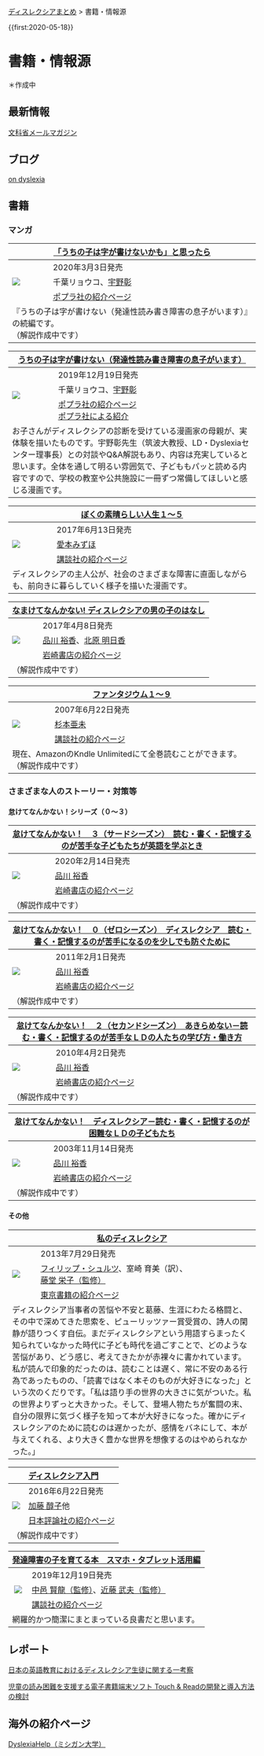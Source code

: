 <p class="breadcrumbs"><a href="../index.md">ディスレクシアまとめ</a> > 書籍・情報源

{{first:2020-05-18}}

# 書籍・情報源
＊作成中

## 最新情報
[文科省メールマガジン](https://www.mext.go.jp/magazine/)

## ブログ
[on dyslexia](https://ondyslexia.blogspot.com/)

## 書籍

### マンガ
<table class="book bordered">
  <thead>
    <tr>
      <th colspan="2"><a href="https://www.poplar.co.jp/book/search/result/archive/8008278.html">「うちの子は字が書けないかも」と思ったら </a></th>
    </tr>
  </thead>
  <tbody>
    <tr>
      <td rowspan="3"><a href="https://www.amazon.co.jp/%E3%80%8C%E3%81%86%E3%81%A1%E3%81%AE%E5%AD%90%E3%81%AF%E5%AD%97%E3%81%8C%E6%9B%B8%E3%81%91%E3%81%AA%E3%81%84%E3%81%8B%E3%82%82%E3%80%8D%E3%81%A8%E6%80%9D%E3%81%A3%E3%81%9F%E3%82%89-%E5%8D%83%E8%91%89-%E3%83%AA%E3%83%A7%E3%82%A6%E3%82%B3/dp/4591166112?_encoding=UTF8&pd_rd_i=4591166112&pd_rd_r=8155741b-f22e-49e1-8f44-ff4d2e5d4e07&pd_rd_w=HP5Sf&pd_rd_wg=3SIhE&pf_rd_p=dc0198fa-c371-4787-b1e2-96ed0e4d45e8&pf_rd_r=XRP4SMWNY4JQH933GECG&psc=1&refRID=XRP4SMWNY4JQH933GECG&linkCode=li2&tag=kifu-simasu-22&linkId=19f82a7847c74363c6c1fbf28e565fc6&language=ja_JP&ref_=as_li_ss_il" target="_blank"><img border="0" src="//ws-fe.amazon-adsystem.com/widgets/q?_encoding=UTF8&ASIN=4591166112&Format=_SL160_&ID=AsinImage&MarketPlace=JP&ServiceVersion=20070822&WS=1&tag=kifu-simasu-22&language=ja_JP" ></a><img src="https://ir-jp.amazon-adsystem.com/e/ir?t=kifu-simasu-22&language=ja_JP&l=li2&o=9&a=4591166112" width="1" height="1" border="0" alt="" style="border:none !important; margin:0px !important;" /></td>
      <td>2020年3月3日発売</td>
    </tr>
    <tr>
      <td>千葉リョウコ、<a href="https://researchmap.jp/read0202502">宇野彰</a></td>
    </tr>
    <tr>
      <td><a href="https://www.poplar.co.jp/book/search/result/archive/8008278.html">ポプラ社の紹介ページ <i class="fa fa-external-link-square" aria-hidden="true"></i></a></td>
    </tr>
    <tr>
      <td colspan="2">『うちの子は字が書けない（発達性読み書き障害の息子がいます）』の続編です。<br>（解説作成中です）</td>
    </tr>
  </tbody>
</table>

<table class="book bordered">
  <thead>
    <tr>
      <th colspan="2"><a href="https://www.poplar.co.jp/book/search/result/archive/8008145.html">うちの子は字が書けない（発達性読み書き障害の息子がいます）</a></th>
    </tr>
  </thead>
  <tbody>
    <tr>
      <td rowspan="3"><a href="https://www.amazon.co.jp/%E3%81%86%E3%81%A1%E3%81%AE%E5%AD%90%E3%81%AF%E5%AD%97%E3%81%8C%E6%9B%B8%E3%81%91%E3%81%AA%E3%81%84-%E7%99%BA%E9%81%94%E6%80%A7%E8%AA%AD%E3%81%BF%E6%9B%B8%E3%81%8D%E9%9A%9C%E5%AE%B3%E3%81%AE%E6%81%AF%E5%AD%90%E3%81%8C%E3%81%84%E3%81%BE%E3%81%99-%E5%8D%83%E8%91%89%E3%83%AA%E3%83%A7%E3%82%A6%E3%82%B3/dp/4591155323?__mk_ja_JP=%E3%82%AB%E3%82%BF%E3%82%AB%E3%83%8A&dchild=1&keywords=%E3%81%86%E3%81%A1%E3%81%AE%E5%AD%90%E3%81%AF%E5%AD%97%E3%81%8C%E6%9B%B8%E3%81%91%E3%81%AA%E3%81%84&qid=1622609782&s=books&sr=1-1&linkCode=li2&tag=kifu-simasu-22&linkId=e70321423c43047859a313321265be9c&language=ja_JP&ref_=as_li_ss_il" target="_blank"><img border="0" src="//ws-fe.amazon-adsystem.com/widgets/q?_encoding=UTF8&ASIN=4591155323&Format=_SL160_&ID=AsinImage&MarketPlace=JP&ServiceVersion=20070822&WS=1&tag=kifu-simasu-22&language=ja_JP" ></a><img src="https://ir-jp.amazon-adsystem.com/e/ir?t=kifu-simasu-22&language=ja_JP&l=li2&o=9&a=4591155323" width="1" height="1" border="0" alt="" style="border:none !important; margin:0px !important;" /></td>
      <td>2019年12月19日発売</td>
    </tr>
    <tr>
      <td>千葉リョウコ、<a href="https://researchmap.jp/read0202502">宇野彰</a></td>
    </tr>
    <tr>
      <td><a href="https://www.poplar.co.jp/book/search/result/archive/8008145.html">ポプラ社の紹介ページ <i class="fa fa-external-link-square" aria-hidden="true"></i></a><br><a href="https://www.poplar.co.jp/topics/49379.html">ポプラ社による紹介 <i class="fa fa-external-link-square" aria-hidden="true"></i></a></td>
    </tr>
    <tr>
      <td colspan="2">お子さんがディスレクシアの診断を受けている漫画家の母親が、実体験を描いたものです。宇野彰先生（筑波大教授、LD・Dyslexiaセンター理事長）との対談やQ&A解説もあり、内容は充実していると思います。全体を通して明るい雰囲気で、子どももパッと読める内容ですので、学校の教室や公共施設に一冊ずつ常備してほしいと感じる漫画です。</td>
    </tr>
  </tbody>
</table>

<table class="book bordered">
  <thead>
    <tr>
      <th colspan="2"><a href="https://kc.kodansha.co.jp/product?item=0000048239">ぼくの素晴らしい人生１～５</a></th>
    </tr>
  </thead>
  <tbody>
    <tr>
      <td rowspan="3"><a href="https://www.amazon.co.jp/%E3%81%BC%E3%81%8F%E3%81%AE%E7%B4%A0%E6%99%B4%E3%82%89%E3%81%97%E3%81%84%E4%BA%BA%E7%94%9F-1-BE-LOVE-KC/dp/4063945448?_encoding=UTF8&qid=&sr=&linkCode=li2&tag=kifu-simasu-22&linkId=9e2ef4bfff72a723fbbc52ba32eb8137&language=ja_JP&ref_=as_li_ss_il" target="_blank"><img border="0" src="//ws-fe.amazon-adsystem.com/widgets/q?_encoding=UTF8&ASIN=4063945448&Format=_SL160_&ID=AsinImage&MarketPlace=JP&ServiceVersion=20070822&WS=1&tag=kifu-simasu-22&language=ja_JP" ></a><img src="https://ir-jp.amazon-adsystem.com/e/ir?t=kifu-simasu-22&language=ja_JP&l=li2&o=9&a=4063945448" width="1" height="1" border="0" alt="" style="border:none !important; margin:0px !important;" /></a></td>
      <td>2017年6月13日発売</td>
    </tr>
    <tr>
      <td><a href="https://ja.wikipedia.org/wiki/%E6%84%9B%E6%9C%AC%E3%81%BF%E3%81%9A%E3%81%BB">愛本みずほ</a></td>
    </tr>
    <tr>
      <td><a href="https://kc.kodansha.co.jp/product?item=0000048239">講談社の紹介ページ <i class="fa fa-external-link-square" aria-hidden="true"></i></a></td>
    </tr>
    <tr>
      <td colspan="2">ディスレクシアの主人公が、社会のさまざまな障害に直面しながらも、前向きに暮らしていく様子を描いた漫画です。</td>
    </tr>
  </tbody>
</table>

<table class="book bordered">
  <thead>
    <tr>
      <th colspan="2"><a href="https://www.iwasakishoten.co.jp/book/b280455.html">なまけてなんかない! ディスレクシアの男の子のはなし</a></th>
    </tr>
  </thead>
  <tbody>
    <tr>
      <td rowspan="3"><a href="https://www.amazon.co.jp/%E3%81%AA%E3%81%BE%E3%81%91%E3%81%A6%E3%81%AA%E3%82%93%E3%81%8B%E3%81%AA%E3%81%84-%E3%83%87%E3%82%A3%E3%82%B9%E3%83%AC%E3%82%AF%E3%82%B7%E3%82%A2%E3%81%AE%E7%94%B7%E3%81%AE%E5%AD%90%E3%81%AE%E3%81%AF%E3%81%AA%E3%81%97-%E5%93%81%E5%B7%9D-%E8%A3%95%E9%A6%99/dp/4265830420?__mk_ja_JP=%E3%82%AB%E3%82%BF%E3%82%AB%E3%83%8A&dchild=1&keywords=%E3%81%AA%E3%81%BE%E3%81%91%E3%81%A6%E3%81%AA%E3%82%93%E3%81%8B%E3%81%AA%E3%81%84%21+%E3%83%87%E3%82%A3%E3%82%B9%E3%83%AC%E3%82%AF%E3%82%B7%E3%82%A2%E3%81%AE%E7%94%B7%E3%81%AE%E5%AD%90%E3%81%AE%E3%81%AF%E3%81%AA%E3%81%97&qid=1622614075&s=digital-text&sr=1-1&linkCode=li2&tag=kifu-simasu-22&linkId=693693d3956639ca2a2e9935617e0d9c&language=ja_JP&ref_=as_li_ss_il" target="_blank"><img border="0" src="//ws-fe.amazon-adsystem.com/widgets/q?_encoding=UTF8&ASIN=4265830420&Format=_SL160_&ID=AsinImage&MarketPlace=JP&ServiceVersion=20070822&WS=1&tag=kifu-simasu-22&language=ja_JP" ></a><img src="https://ir-jp.amazon-adsystem.com/e/ir?t=kifu-simasu-22&language=ja_JP&l=li2&o=9&a=4265830420" width="1" height="1" border="0" alt="" style="border:none !important; margin:0px !important;" /></td>
      <td>2017年4月8日発売</td>
    </tr>
    <tr>
      <td><a href="https://www.kodomowakamono.com/">品川 裕香</a>、<a href="http://kitaxca.com/">北原 明日香</a></td>
    </tr>
    <tr>
      <td><a href="https://www.iwasakishoten.co.jp/book/b280455.html">岩崎書店の紹介ページ <i class="fa fa-external-link-square" aria-hidden="true"></i></a></td>
    </tr>
    <tr>
      <td colspan="2">（解説作成中です）</td>
    </tr>
  </tbody>
</table>

<table class="book bordered">
  <thead>
    <tr>
      <th colspan="2"><a href="https://kc.kodansha.co.jp/title?code=1000003004">ファンタジウム１～９</a></th>
    </tr>
  </thead>
  <tbody>
    <tr>
      <td rowspan="3"><a href="https://www.amazon.co.jp/%E3%83%95%E3%82%A1%E3%83%B3%E3%82%BF%E3%82%B8%E3%82%A6%E3%83%A0-1-%E6%9D%89%E6%9C%AC%E4%BA%9C%E6%9C%AA-ebook/dp/B07TKMTHMT?&linkCode=li2&tag=kifu-simasu-22&linkId=2d9105295be46c2fb9fa1542eb25e381&language=ja_JP&ref_=as_li_ss_il" target="_blank"><img border="0" src="//ws-fe.amazon-adsystem.com/widgets/q?_encoding=UTF8&ASIN=B07TKMTHMT&Format=_SL160_&ID=AsinImage&MarketPlace=JP&ServiceVersion=20070822&WS=1&tag=kifu-simasu-22&language=ja_JP" ></a><img src="https://ir-jp.amazon-adsystem.com/e/ir?t=kifu-simasu-22&language=ja_JP&l=li2&o=9&a=B07TKMTHMT" width="1" height="1" border="0" alt="" style="border:none !important; margin:0px !important;" /></td>
      <td>2007年6月22日発売</td>
    </tr>
    <tr>
      <td><a href="https://ja.wikipedia.org/wiki/%E6%9D%89%E6%9C%AC%E4%BA%9C%E6%9C%AA">杉本亜未</a></td>
    </tr>
    <tr>
      <td><a href="https://kc.kodansha.co.jp/title?code=1000003004">講談社の紹介ページ <i class="fa fa-external-link-square" aria-hidden="true"></i></a></td>
    </tr>
    <tr>
      <td colspan="2">現在、AmazonのKndle Unlimitedにて全巻読むことができます。（解説作成中です）</td>
    </tr>
  </tbody>
</table>

### さまざまな人のストーリー・対策等

#### 怠けてなんかない！シリーズ（０～３）

<table class="book bordered">
  <thead>
    <tr>
      <th colspan="2"><a href="https://www.iwasakishoten.co.jp/book/b473357.html">怠けてなんかない！　３（サードシーズン）　読む・書く・記憶するのが苦手な子どもたちが英語を学ぶとき</a></th>
    </tr>
  </thead>
  <tbody>
    <tr>
      <td rowspan="3"><a href="https://www.amazon.co.jp/%E6%80%A0%E3%81%91%E3%81%A6%E3%81%AA%E3%82%93%E3%81%8B%E3%81%AA%E3%81%84-%E3%82%B5%E3%83%BC%E3%83%89%E3%82%B7%E3%83%BC%E3%82%BA%E3%83%B3-%E8%AA%AD%E3%82%80%E6%9B%B8%E3%81%8F%E8%A8%98%E6%86%B6%E3%81%99%E3%82%8B%E3%81%AE%E3%81%8C%E8%8B%A6%E6%89%8B%E3%81%AA%E5%AD%90%E3%81%A9%E3%82%82%E3%81%9F%E3%81%A1%E3%81%8C%E8%8B%B1%E8%AA%9E%E3%82%92%E5%AD%A6%E3%81%B6%E3%81%A8%E3%81%8D-%E5%93%81%E5%B7%9D-%E8%A3%95%E9%A6%99/dp/4265802524?pd_rd_w=JhKKJ&pf_rd_p=1fcfd80e-7a84-472e-b642-5d65e41c97b3&pf_rd_r=DWVCT9GEKTDA5ECWRB0T&pd_rd_r=f6f7b01d-65c3-4ced-81ec-460d17170d84&pd_rd_wg=EoHzm&pd_rd_i=4265802524&psc=1&linkCode=li2&tag=kifu-simasu-22&linkId=4122a7474848da52887961933432f3b9&language=ja_JP&ref_=as_li_ss_il" target="_blank"><img border="0" src="//ws-fe.amazon-adsystem.com/widgets/q?_encoding=UTF8&ASIN=4265802524&Format=_SL160_&ID=AsinImage&MarketPlace=JP&ServiceVersion=20070822&WS=1&tag=kifu-simasu-22&language=ja_JP" ></a><img src="https://ir-jp.amazon-adsystem.com/e/ir?t=kifu-simasu-22&language=ja_JP&l=li2&o=9&a=4265802524" width="1" height="1" border="0" alt="" style="border:none !important; margin:0px !important;" /></td>
      <td>2020年2月14日発売</td>
    </tr>
    <tr>
      <td><a href="https://www.kodomowakamono.com/">品川 裕香</a></td>
    </tr>
    <tr>
      <td><a href="https://www.iwasakishoten.co.jp/book/b473357.html">岩崎書店の紹介ページ <i class="fa fa-external-link-square" aria-hidden="true"></i></a></td>
    </tr>
    <tr>
      <td colspan="2">（解説作成中です）</td>
    </tr>
  </tbody>
</table>

<table class="book bordered">
  <thead>
    <tr>
      <th colspan="2"><a href="https://www.iwasakishoten.co.jp/book/b192662.html">怠けてなんかない！　０（ゼロシーズン）　ディスレクシア　読む・書く・記憶するのが苦手になるのを少しでも防ぐために</a></th>
    </tr>
  </thead>
  <tbody>
    <tr>
      <td rowspan="3"><a href="https://www.amazon.co.jp/%E6%80%A0%E3%81%91%E3%81%A6%E3%81%AA%E3%82%93%E3%81%8B%E3%81%AA%E3%81%84-%E3%82%BC%E3%83%AD%E3%82%B7%E3%83%BC%E3%82%BA%E3%83%B3%E2%80%95%E8%AA%AD%E3%82%80%E3%83%BB%E6%9B%B8%E3%81%8F%E3%83%BB%E8%A8%98%E6%86%B6%E3%81%99%E3%82%8B%E3%81%AE%E3%81%8C%E8%8B%A6%E6%89%8B%E3%81%AB%E3%81%AA%E3%82%8B%E3%81%AE%E3%82%92%E5%B0%91%E3%81%97%E3%81%A7%E3%82%82%E9%98%B2%E3%81%90%E3%81%9F%E3%82%81%E3%81%AB-%E5%93%81%E5%B7%9D-%E8%A3%95%E9%A6%99/dp/4265801994?_encoding=UTF8&pd_rd_i=4265801994&pd_rd_r=22194d50-6308-4d60-bbe2-ec65748f83a2&pd_rd_w=HfokG&pd_rd_wg=8E2p5&pf_rd_p=105d6769-bacf-43d4-85ea-a25cec858a3c&pf_rd_r=TECB6QMFFEVGQVXPERS5&psc=1&refRID=TECB6QMFFEVGQVXPERS5&linkCode=li2&tag=kifu-simasu-22&linkId=c7daf5e3f5846de8548cffccdde3b428&language=ja_JP&ref_=as_li_ss_il" target="_blank"><img border="0" src="//ws-fe.amazon-adsystem.com/widgets/q?_encoding=UTF8&ASIN=4265801994&Format=_SL160_&ID=AsinImage&MarketPlace=JP&ServiceVersion=20070822&WS=1&tag=kifu-simasu-22&language=ja_JP" ></a><img src="https://ir-jp.amazon-adsystem.com/e/ir?t=kifu-simasu-22&language=ja_JP&l=li2&o=9&a=4265801994" width="1" height="1" border="0" alt="" style="border:none !important; margin:0px !important;" /></td>
      <td>2011年2月1日発売</td>
    </tr>
    <tr>
      <td><a href="https://www.kodomowakamono.com/">品川 裕香</a></td>
    </tr>
    <tr>
      <td><a href="https://www.iwasakishoten.co.jp/book/b192662.html">岩崎書店の紹介ページ <i class="fa fa-external-link-square" aria-hidden="true"></i></a></td>
    </tr>
    <tr>
      <td colspan="2">（解説作成中です）</td>
    </tr>
  </tbody>
</table>

<table class="book bordered">
  <thead>
    <tr>
      <th colspan="2"><a href="https://www.iwasakishoten.co.jp/book/b192657.html">怠けてなんかない！　２（セカンドシーズン）　あきらめない－読む・書く・記憶するのが苦手なＬＤの人たちの学び方・働き方</a></th>
    </tr>
  </thead>
  <tbody>
    <tr>
      <td rowspan="3"><a href="https://www.amazon.co.jp/%E6%80%A0%E3%81%91%E3%81%A6%E3%81%AA%E3%82%93%E3%81%8B%E3%81%AA%E3%81%84-%E3%82%BB%E3%82%AB%E3%83%B3%E3%83%89%E3%82%B7%E3%83%BC%E3%82%BA%E3%83%B3%E3%81%82%E3%81%8D%E3%82%89%E3%82%81%E3%81%AA%E3%81%84%E2%80%95%E8%AA%AD%E3%82%80%E3%83%BB%E6%9B%B8%E3%81%8F%E3%83%BB%E8%A8%98%E6%86%B6%E3%81%99%E3%82%8B%E3%81%AE%E3%81%8C%E8%8B%A6%E6%89%8B%E3%81%AALD%E3%81%AE%E4%BA%BA%E3%81%9F%E3%81%A1%E3%81%AE%E5%AD%A6%E3%81%B3%E6%96%B9%E3%83%BB%E5%83%8D%E3%81%8D%E6%96%B9-%E5%93%81%E5%B7%9D-%E8%A3%95%E9%A6%99/dp/4265801935?__mk_ja_JP=%E3%82%AB%E3%82%BF%E3%82%AB%E3%83%8A&dchild=1&keywords=%E6%80%A0%E3%81%91%E3%81%A6%E3%81%AA%E3%82%93%E3%81%8B%E3%81%AA%E3%81%84%EF%BC%81+%E3%82%BB%E3%82%AB%E3%83%B3%E3%83%89%E3%82%B7%E3%83%BC%E3%82%BA%E3%83%B3&qid=1622641625&s=digital-text&sr=1-1&linkCode=li2&tag=kifu-simasu-22&linkId=1e344be95ade96e54b3e2d39df6e6cf7&language=ja_JP&ref_=as_li_ss_il" target="_blank"><img border="0" src="//ws-fe.amazon-adsystem.com/widgets/q?_encoding=UTF8&ASIN=4265801935&Format=_SL160_&ID=AsinImage&MarketPlace=JP&ServiceVersion=20070822&WS=1&tag=kifu-simasu-22&language=ja_JP" ></a><img src="https://ir-jp.amazon-adsystem.com/e/ir?t=kifu-simasu-22&language=ja_JP&l=li2&o=9&a=4265801935" width="1" height="1" border="0" alt="" style="border:none !important; margin:0px !important;" /></td>
      <td>2010年4月2日発売</td>
    </tr>
    <tr>
      <td><a href="https://www.kodomowakamono.com/">品川 裕香</a></td>
    </tr>
    <tr>
      <td><a href="https://www.iwasakishoten.co.jp/book/b192657.html">岩崎書店の紹介ページ <i class="fa fa-external-link-square" aria-hidden="true"></i></a></td>
    </tr>
    <tr>
      <td colspan="2">（解説作成中です）</td>
    </tr>
  </tbody>
</table>

<table class="book bordered">
  <thead>
    <tr>
      <th colspan="2"><a href="https://www.iwasakishoten.co.jp/book/b192616.html">怠けてなんかない！　ディスレクシア－読む・書く・記憶するのが困難なＬＤの子どもたち</a></th>
    </tr>
  </thead>
  <tbody>
    <tr>
      <td rowspan="3"><a href="https://www.amazon.co.jp/%E6%80%A0%E3%81%91%E3%81%A6%E3%81%AA%E3%82%93%E3%81%8B%E3%81%AA%E3%81%84%EF%BC%81-%E3%83%87%E3%82%A3%E3%82%B9%E3%83%AC%E3%82%AF%E3%82%B7%E3%82%A2-%E8%AA%AD%E3%82%80%E6%9B%B8%E3%81%8F%E8%A8%98%E6%86%B6%E3%81%99%E3%82%8B%E3%81%AE%E3%81%8C%E5%9B%B0%E9%9B%A3%E3%81%AALD%E3%81%AE%E5%AD%90%E3%81%A9%E3%82%82%E3%81%9F%E3%81%A1-%E5%93%81%E5%B7%9D-%E8%A3%95%E9%A6%99/dp/4265801269?__mk_ja_JP=%E3%82%AB%E3%82%BF%E3%82%AB%E3%83%8A&dchild=1&keywords=%E6%80%A0%E3%81%91%E3%81%A6%E3%81%AA%E3%82%93%E3%81%8B%E3%81%AA%E3%81%84%EF%BC%81+%E3%83%87%E3%82%A3%E3%82%B9%E3%83%AC%E3%82%AF%E3%82%B7%E3%82%A2%7E%E8%AA%AD%E3%82%80%E6%9B%B8%E3%81%8F%E8%A8%98%E6%86%B6%E3%81%99%E3%82%8B%E3%81%AE%E3%81%8C%E5%9B%B0%E9%9B%A3%E3%81%AALD%E3%81%AE%E5%AD%90%E3%81%A9%E3%82%82%E3%81%9F%E3%81%A1&qid=1622641292&s=digital-text&sr=1-1&linkCode=li2&tag=kifu-simasu-22&linkId=5558caea180805ba96459e2f76d3aa98&language=ja_JP&ref_=as_li_ss_il" target="_blank"><img border="0" src="//ws-fe.amazon-adsystem.com/widgets/q?_encoding=UTF8&ASIN=4265801269&Format=_SL160_&ID=AsinImage&MarketPlace=JP&ServiceVersion=20070822&WS=1&tag=kifu-simasu-22&language=ja_JP" ></a><img src="https://ir-jp.amazon-adsystem.com/e/ir?t=kifu-simasu-22&language=ja_JP&l=li2&o=9&a=4265801269" width="1" height="1" border="0" alt="" style="border:none !important; margin:0px !important;" /></td>
      <td>2003年11月14日発売</td>
    </tr>
    <tr>
      <td><a href="https://www.kodomowakamono.com/">品川 裕香</a></td>
    </tr>
    <tr>
      <td><a href="https://www.iwasakishoten.co.jp/book/b192616.html">岩崎書店の紹介ページ <i class="fa fa-external-link-square" aria-hidden="true"></i></a></td>
    </tr>
    <tr>
      <td colspan="2">（解説作成中です）</td>
    </tr>
  </tbody>
</table>

#### その他

<table class="book bordered">
  <thead>
    <tr>
      <th colspan="2"><a href="https://www.tokyo-shoseki.co.jp/books/80620/">私のディスレクシア</a></th>
    </tr>
  </thead>
  <tbody>
    <tr>
      <td rowspan="3"><a href="https://www.amazon.co.jp/%E7%A7%81%E3%81%AE%E3%83%87%E3%82%A3%E3%82%B9%E3%83%AC%E3%82%AF%E3%82%B7%E3%82%A2-%E3%83%95%E3%82%A3%E3%83%AA%E3%83%83%E3%83%97-%E3%82%B7%E3%83%A5%E3%83%AB%E3%83%84/dp/4487806208?__mk_ja_JP=%E3%82%AB%E3%82%BF%E3%82%AB%E3%83%8A&dchild=1&keywords=%E7%A7%81%E3%81%AE%E3%83%87%E3%82%A3%E3%82%B9%E3%83%AC%E3%82%AF%E3%82%B7%E3%82%A2&qid=1622713780&sr=8-1&linkCode=li2&tag=kifu-simasu-22&linkId=153514bee670764b5b2db0399c1aa6fd&language=ja_JP&ref_=as_li_ss_il" target="_blank"><img border="0" src="//ws-fe.amazon-adsystem.com/widgets/q?_encoding=UTF8&ASIN=4487806208&Format=_SL160_&ID=AsinImage&MarketPlace=JP&ServiceVersion=20070822&WS=1&tag=kifu-simasu-22&language=ja_JP" ></a><img src="https://ir-jp.amazon-adsystem.com/e/ir?t=kifu-simasu-22&language=ja_JP&l=li2&o=9&a=4487806208" width="1" height="1" border="0" alt="" style="border:none !important; margin:0px !important;" /></td>
      <td>2013年7月29日発売</td>
    </tr>
    <tr>
      <td><a href="https://en.wikipedia.org/wiki/Philip_Schultz">フィリップ・シュルツ</a>、室崎 育美（訳）、<a href="https://www.npo-edge.jp/about/npo/representative/">藤堂 栄子（監修）</a></td>
    </tr>
    <tr>
      <td><a href="https://www.tokyo-shoseki.co.jp/books/80620/">東京書籍の紹介ページ <i class="fa fa-external-link-square" aria-hidden="true"></i></a></td>
    </tr>
    <tr>
      <td colspan="2">ディスレクシア当事者の苦悩や不安と葛藤、生涯にわたる格闘と、その中で深めてきた思索を、ピューリッツァー賞受賞の、詩人の閑静が語りつくす自伝。まだディスレクシアという用語すらまったく知られていなかった時代に子ども時代を過ごすことで、どのような苦悩があり、どう感じ、考えてきたかが赤裸々に書かれています。私が読んで印象的だったのは、読むことは遅く、常に不安のある行為であったものの、「読書ではなく本そのものが大好きになった」という次のくだりです。「私は語り手の世界の大きさに気がついた。私の世界よりずっと大きかった。そして、登場人物たちが奮闘の末、自分の限界に気づく様子を知って本が大好きになった。確かにディスレクシアのために読むのは遅かったが、感情をバネにして、本が与えてくれる、より大きく豊かな世界を想像するのはやめられなかった。」</td>
    </tr>
  </tbody>
</table>

<table class="book bordered">
  <thead>
    <tr>
      <th colspan="2"><a href="https://www.nippyo.co.jp/shop/book/7144.html">ディスレクシア入門</a></th>
    </tr>
  </thead>
  <tbody>
    <tr>
      <td rowspan="3"><a href="https://www.amazon.co.jp/%E3%83%87%E3%82%A3%E3%82%B9%E3%83%AC%E3%82%AF%E3%82%B7%E3%82%A2%E5%85%A5%E9%96%80/dp/4535563497?__mk_ja_JP=%E3%82%AB%E3%82%BF%E3%82%AB%E3%83%8A&dchild=1&keywords=%E3%83%87%E3%82%A3%E3%82%B9%E3%83%AC%E3%82%AF%E3%82%B7%E3%82%A2%E5%85%A5%E9%96%80&qid=1622643110&s=books&sr=1-1&linkCode=li2&tag=kifu-simasu-22&linkId=0b1a49f97588b555e840ed9576377977&language=ja_JP&ref_=as_li_ss_il" target="_blank"><img border="0" src="//ws-fe.amazon-adsystem.com/widgets/q?_encoding=UTF8&ASIN=4535563497&Format=_SL160_&ID=AsinImage&MarketPlace=JP&ServiceVersion=20070822&WS=1&tag=kifu-simasu-22&language=ja_JP" ></a><img src="https://ir-jp.amazon-adsystem.com/e/ir?t=kifu-simasu-22&language=ja_JP&l=li2&o=9&a=4535563497" width="1" height="1" border="0" alt="" style="border:none !important; margin:0px !important;" /></td>
      <td>2016年6月22日発売</td>
    </tr>
    <tr>
      <td><a href="https://jdyslexia.com/aboutus/message.html">加藤 醇子</a>他</td>
    </tr>
    <tr>
      <td><a href="https://www.nippyo.co.jp/shop/book/7144.html">日本評論社の紹介ページ <i class="fa fa-external-link-square" aria-hidden="true"></i></a></td>
    </tr>
    <tr>
      <td colspan="2">（解説作成中です）</td>
    </tr>
  </tbody>
</table>

<!--


<table class="book bordered">
  <thead>
    <tr>
      <th colspan="2"><a href="siteaddr">タイトル</a></th>
    </tr>
  </thead>
  <tbody>
    <tr>
      <td rowspan="3">アマゾン画像リンク</td>
      <td>20xx年x月x日発売</td>
    </tr>
    <tr>
      <td><a href="addr">著者1</a>、<a href="addr">著者2</a></td>
    </tr>
    <tr>
      <td><a href="siteaddr">岩崎書店の紹介ページ <i class="fa fa-external-link-square" aria-hidden="true"></i></a></td>
    </tr>
    <tr>
      <td colspan="2">（解説作成中です）</td>
    </tr>
  </tbody>
</table>

<table class="book bordered">
  <thead>
    <tr>
      <th colspan="2"><a href="siteaddr">タイトル</a></th>
    </tr>
  </thead>
  <tbody>
    <tr>
      <td rowspan="3">アマゾン画像リンク</td>
      <td>20xx年x月x日発売</td>
    </tr>
    <tr>
      <td><a href="addr">著者1</a>、<a href="addr">著者2</a></td>
    </tr>
    <tr>
      <td><a href="siteaddr">岩崎書店の紹介ページ <i class="fa fa-external-link-square" aria-hidden="true"></i></a></td>
    </tr>
    <tr>
      <td colspan="2">（解説作成中です）</td>
    </tr>
  </tbody>
</table>

<table class="book bordered">
  <thead>
    <tr>
      <th colspan="2"><a href="siteaddr">タイトル</a></th>
    </tr>
  </thead>
  <tbody>
    <tr>
      <td rowspan="3">アマゾン画像リンク</td>
      <td>20xx年x月x日発売</td>
    </tr>
    <tr>
      <td><a href="addr">著者1</a>、<a href="addr">著者2</a></td>
    </tr>
    <tr>
      <td><a href="siteaddr">岩崎書店の紹介ページ <i class="fa fa-external-link-square" aria-hidden="true"></i></a></td>
    </tr>
    <tr>
      <td colspan="2">（解説作成中です）</td>
    </tr>
  </tbody>
</table>

<table class="book bordered">
  <thead>
    <tr>
      <th colspan="2"><a href="siteaddr">タイトル</a></th>
    </tr>
  </thead>
  <tbody>
    <tr>
      <td rowspan="3">アマゾン画像リンク</td>
      <td>20xx年x月x日発売</td>
    </tr>
    <tr>
      <td><a href="addr">著者1</a>、<a href="addr">著者2</a></td>
    </tr>
    <tr>
      <td><a href="siteaddr">岩崎書店の紹介ページ <i class="fa fa-external-link-square" aria-hidden="true"></i></a></td>
    </tr>
    <tr>
      <td colspan="2">（解説作成中です）</td>
    </tr>
  </tbody>
</table>

<table class="book bordered">
  <thead>
    <tr>
      <th colspan="2"><a href="siteaddr">タイトル</a></th>
    </tr>
  </thead>
  <tbody>
    <tr>
      <td rowspan="3">アマゾン画像リンク</td>
      <td>20xx年x月x日発売</td>
    </tr>
    <tr>
      <td><a href="addr">著者1</a>、<a href="addr">著者2</a></td>
    </tr>
    <tr>
      <td><a href="siteaddr">岩崎書店の紹介ページ <i class="fa fa-external-link-square" aria-hidden="true"></i></a></td>
    </tr>
    <tr>
      <td colspan="2">（解説作成中です）</td>
    </tr>
  </tbody>
</table>

<table class="book bordered">
  <thead>
    <tr>
      <th colspan="2"><a href="siteaddr">タイトル</a></th>
    </tr>
  </thead>
  <tbody>
    <tr>
      <td rowspan="3">アマゾン画像リンク</td>
      <td>20xx年x月x日発売</td>
    </tr>
    <tr>
      <td><a href="addr">著者1</a>、<a href="addr">著者2</a></td>
    </tr>
    <tr>
      <td><a href="siteaddr">岩崎書店の紹介ページ <i class="fa fa-external-link-square" aria-hidden="true"></i></a></td>
    </tr>
    <tr>
      <td colspan="2">（解説作成中です）</td>
    </tr>
  </tbody>
</table>

<table class="book bordered">
  <thead>
    <tr>
      <th colspan="2"><a href="siteaddr">タイトル</a></th>
    </tr>
  </thead>
  <tbody>
    <tr>
      <td rowspan="3">アマゾン画像リンク</td>
      <td>20xx年x月x日発売</td>
    </tr>
    <tr>
      <td><a href="addr">著者1</a>、<a href="addr">著者2</a></td>
    </tr>
    <tr>
      <td><a href="siteaddr">岩崎書店の紹介ページ <i class="fa fa-external-link-square" aria-hidden="true"></i></a></td>
    </tr>
    <tr>
      <td colspan="2">（解説作成中です）</td>
    </tr>
  </tbody>
</table>
<table class="book bordered">
  <thead>
    <tr>
      <th colspan="2"><a href="siteaddr">タイトル</a></th>
    </tr>
  </thead>
  <tbody>
    <tr>
      <td rowspan="3">アマゾン画像リンク</td>
      <td>20xx年x月x日発売</td>
    </tr>
    <tr>
      <td><a href="addr">著者1</a>、<a href="addr">著者2</a></td>
    </tr>
    <tr>
      <td><a href="siteaddr">岩崎書店の紹介ページ <i class="fa fa-external-link-square" aria-hidden="true"></i></a></td>
    </tr>
    <tr>
      <td colspan="2">（解説作成中です）</td>
    </tr>
  </tbody>
</table>
<table class="book bordered">
  <thead>
    <tr>
      <th colspan="2"><a href="siteaddr">タイトル</a></th>
    </tr>
  </thead>
  <tbody>
    <tr>
      <td rowspan="3">アマゾン画像リンク</td>
      <td>20xx年x月x日発売</td>
    </tr>
    <tr>
      <td><a href="addr">著者1</a>、<a href="addr">著者2</a></td>
    </tr>
    <tr>
      <td><a href="siteaddr">岩崎書店の紹介ページ <i class="fa fa-external-link-square" aria-hidden="true"></i></a></td>
    </tr>
    <tr>
      <td colspan="2">（解説作成中です）</td>
    </tr>
  </tbody>
</table>
<table class="book bordered">
  <thead>
    <tr>
      <th colspan="2"><a href="siteaddr">タイトル</a></th>
    </tr>
  </thead>
  <tbody>
    <tr>
      <td rowspan="3">アマゾン画像リンク</td>
      <td>20xx年x月x日発売</td>
    </tr>
    <tr>
      <td><a href="addr">著者1</a>、<a href="addr">著者2</a></td>
    </tr>
    <tr>
      <td><a href="siteaddr">岩崎書店の紹介ページ <i class="fa fa-external-link-square" aria-hidden="true"></i></a></td>
    </tr>
    <tr>
      <td colspan="2">（解説作成中です）</td>
    </tr>
  </tbody>
</table>
<table class="book bordered">
  <thead>
    <tr>
      <th colspan="2"><a href="siteaddr">タイトル</a></th>
    </tr>
  </thead>
  <tbody>
    <tr>
      <td rowspan="3">アマゾン画像リンク</td>
      <td>20xx年x月x日発売</td>
    </tr>
    <tr>
      <td><a href="addr">著者1</a>、<a href="addr">著者2</a></td>
    </tr>
    <tr>
      <td><a href="siteaddr">岩崎書店の紹介ページ <i class="fa fa-external-link-square" aria-hidden="true"></i></a></td>
    </tr>
    <tr>
      <td colspan="2">（解説作成中です）</td>
    </tr>
  </tbody>
</table>
<table class="book bordered">
  <thead>
    <tr>
      <th colspan="2"><a href="siteaddr">タイトル</a></th>
    </tr>
  </thead>
  <tbody>
    <tr>
      <td rowspan="3">アマゾン画像リンク</td>
      <td>20xx年x月x日発売</td>
    </tr>
    <tr>
      <td><a href="addr">著者1</a>、<a href="addr">著者2</a></td>
    </tr>
    <tr>
      <td><a href="siteaddr">岩崎書店の紹介ページ <i class="fa fa-external-link-square" aria-hidden="true"></i></a></td>
    </tr>
    <tr>
      <td colspan="2">（解説作成中です）</td>
    </tr>
  </tbody>
</table>
<table class="book bordered">
  <thead>
    <tr>
      <th colspan="2"><a href="siteaddr">タイトル</a></th>
    </tr>
  </thead>
  <tbody>
    <tr>
      <td rowspan="3">アマゾン画像リンク</td>
      <td>20xx年x月x日発売</td>
    </tr>
    <tr>
      <td><a href="addr">著者1</a>、<a href="addr">著者2</a></td>
    </tr>
    <tr>
      <td><a href="siteaddr">岩崎書店の紹介ページ <i class="fa fa-external-link-square" aria-hidden="true"></i></a></td>
    </tr>
    <tr>
      <td colspan="2">（解説作成中です）</td>
    </tr>
  </tbody>
</table>
<table class="book bordered">
  <thead>
    <tr>
      <th colspan="2"><a href="siteaddr">タイトル</a></th>
    </tr>
  </thead>
  <tbody>
    <tr>
      <td rowspan="3">アマゾン画像リンク</td>
      <td>20xx年x月x日発売</td>
    </tr>
    <tr>
      <td><a href="addr">著者1</a>、<a href="addr">著者2</a></td>
    </tr>
    <tr>
      <td><a href="siteaddr">岩崎書店の紹介ページ <i class="fa fa-external-link-square" aria-hidden="true"></i></a></td>
    </tr>
    <tr>
      <td colspan="2">（解説作成中です）</td>
    </tr>
  </tbody>
</table>

-->

<table class="book bordered">
  <thead>
    <tr>
      <th colspan="2"><a href="https://bookclub.kodansha.co.jp/product?item=0000321996">発達障害の子を育てる本　スマホ・タブレット活用編</a></th>
    </tr>
  </thead>
  <tbody>
    <tr>
      <td rowspan="3" style="text-align:center"><a target="_blank"  href="https://www.amazon.co.jp/gp/product/4065156165/ref=as_li_tl?ie=UTF8&camp=247&creative=1211&creativeASIN=4065156165&linkCode=as2&tag=kifu-simasu-22&linkId=37d2f14050bcb2daf045cf6e41320a1f"><img border="0" src="//ws-fe.amazon-adsystem.com/widgets/q?_encoding=UTF8&MarketPlace=JP&ASIN=4065156165&ServiceVersion=20070822&ID=AsinImage&WS=1&Format=_SL160_&tag=kifu-simasu-22"></a></td>
      <td>2019年12月19日発売</td>
    </tr>
    <tr>
      <td><a href="https://www.rcast.u-tokyo.ac.jp/ja/research/people/staff-nakamura_kenryu.html">中邑 賢龍（監修）</a>、<a href="https://www.rcast.u-tokyo.ac.jp/ja/research/people/staff-kondo_takeo.html">近藤 武夫（監修）</a></td>
    </tr>
    <tr>
      <td><a href="https://bookclub.kodansha.co.jp/product?item=0000321996">講談社の紹介ページ <i class="fa fa-external-link-square" aria-hidden="true"></i></a></td>
    </tr>
    <tr>
      <td colspan="2">網羅的かつ簡潔にまとまっている良書だと思います。</td>
    </tr>
  </tbody>
</table>

<!--
### [特異的発達障害診断・治療のための実践ガイドライン](http://www.shindan.co.jp/books/index.php?menu=10&cd=178100&kbn=1)

### [僕は、字が読めない。読字障害(ディスレクシア)と戦いつづけた南雲明彦の24年](https://www.shueisha-int.co.jp/publish/%E5%83%95%E3%81%AF%E3%80%81%E5%AD%97%E3%81%8C%E8%AA%AD%E3%82%81%E3%81%AA%E3%81%84%E3%80%82)

-->

## レポート
[日本の英語教育におけるディスレクシア生徒に関する一考察](https://www.kobe-yamate.ac.jp/library/journal/pdf/college/kiyo55/55murakami.pdf)

[児童の読み困難を支援する電子書籍端末ソフト Touch & Readの開発と導入方法の検討](https://www.jstage.jst.go.jp/article/jcss/18/3/18_3_521/_pdf)


## 海外の紹介ページ
[DyslexiaHelp（ミシガン大学）](http://dyslexiahelp.umich.edu/)

